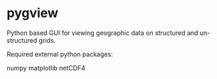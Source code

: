 pygview
======

Python based GUI for viewing geographic data on structured and un-structured grids.

Required external python packages:

 numpy
 matplotlib
 netCDF4

